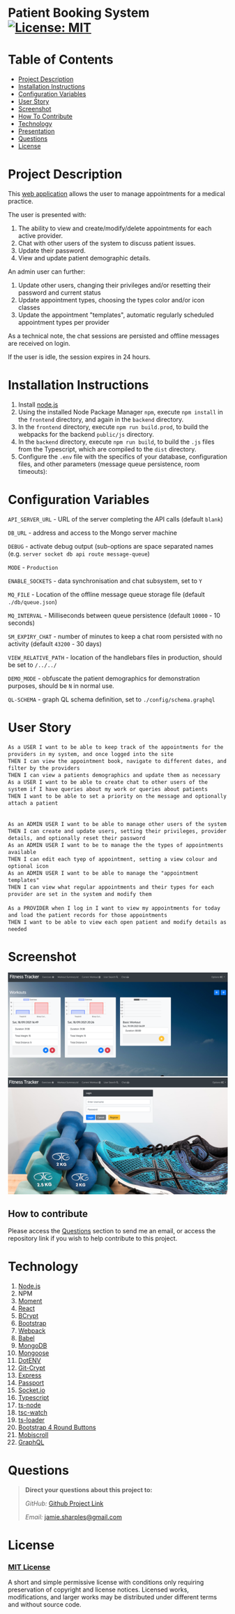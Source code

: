 # Patient Booking System    [![License: MIT](https://img.shields.io/badge/License-MIT-yellow.svg)](https://opensource.org/licenses/MIT)

# Table of Contents

- [Project Description](#project-description)
- [Installation Instructions](#installation-instructions)
- [Configuration Variables](#configuration-variables)
- [User Story](#user-story)
- [Screenshot](#screenshot)
- [How To Contribute](#how-to-contribute)
- [Technology](#technology)
- [Presentation](#presentation)
- [Questions](#questions)
- [License](#license)

# Project Description

This [web application](https://pbs-jps.herokuapp.com/) allows the user to manage appointments for a medical practice.

The user is presented with:

1. The ability to view and create/modify/delete appointments for each active provider.
2. Chat with other users of the system to discuss patient issues.
3. Update their password.
4. View and update patient demographic details.

An admin user can further:

1.  Update other users, changing their privileges and/or resetting their password and current status
2.  Update appointment types, choosing the types color and/or icon classes
3.  Update the appointment "templates", automatic regularly scheduled appointment types per provider

As a technical note, the chat sessions are persisted and offline messages are received on login.

If the user is idle, the session expires in 24 hours.

# Installation Instructions

1. Install [node.js](http://nodejs.org)
2. Using the installed Node Package Manager `npm`, execute `npm install`  in the `frontend` directory, and again in
   the `backend` directory.
3. In the `frontend` directory, execute `npm run build.prod`, to build the webpacks for the backend `public/js`
   directory.
4. In the `backend` directory, execute `npm run build`, to build the `.js` files from the Typescript, which are compiled
   to the `dist` directory.
5. Configure the `.env` file with the specifics of your database, configuration files, and other parameters (message
   queue persistence, room timeouts):

# Configuration Variables

`API_SERVER_URL` - URL of the server completing the API calls (default `blank`)

`DB_URL` - address and access to the Mongo server machine

`DEBUG` - activate debug output (sub-options are space separated names (e.g. `server socket db api route message-queue`)

`MODE` - `Production`

`ENABLE_SOCKETS` - data synchronisation and chat subsystem, set to `Y`

`MQ_FILE` - Location of the offline message queue storage file (default `./db/queue.json`)

`MQ_INTERVAL` - Milliseconds between queue persistence (default `10000` - 10 seconds)

`SM_EXPIRY_CHAT` - number of minutes to keep a chat room persisted with no activity (default `43200` - 30 days)

`VIEW_RELATIVE_PATH` - location of the handlebars files in production, should be set to `/../../`

`DEMO_MODE` - obfuscate the patient demographics for demonstration purposes, should be `N` in normal use.

`QL-SCHEMA` - graph QL schema definition, set to `./config/schema.graphql`

# User Story

```
As a USER I want to be able to keep track of the appointments for the providers in my system, and once logged into the site
THEN I can view the appointment book, navigate to different dates, and filter by the providers
THEN I can view a patients demographics and update them as necessary
As a USER I want to be able to create chat to other users of the system if I have queries about my work or queries about patients
THEN I want to be able to set a priority on the message and optionally attach a patient


As an ADMIN USER I want to be able to manage other users of the system
THEN I can create and update users, setting their privileges, provider details, and optionally reset their password
As an ADMIN USER I want to be to manage the the types of appointments available
THEN I can edit each tyep of appointment, setting a view colour and optional icon
As an ADMIN USER I want to be able to manage the "appointment templates"
THEN I can view what regular appointments and their types for each provider are set in the system and modify them

As a PROVIDER when I log in I want to view my appointments for today and load the patient records for those appointments
THEN I want to be able to view each open patient and modify details as needed
```

# Screenshot

![screenshot](./backend/public/img/screenshot1.png)![screenshot2](./backend/public/img/screenshot2.png)

## How to contribute

Please access the [Questions](#questions) section to send me an email, or access the repository link if you wish to help
contribute to this project.

# Technology

1. [Node.js](http://nodejs.org)
2. NPM
4. [Moment](https://npmjs.com/package/moment)
5. [React](https://www.npmjs.com/package/react)
6. [BCrypt](https://www.npmjs.com/package/bcrypt)
7. [Bootstrap](https://getbootstrap.com/)
8. [Webpack](https://www.typescriptlang.org/)
9. [Babel](https://babeljs.io/)
10. [MongoDB](https://www.mongodb.com/)
11. [Mongoose](https://mongoosejs.com/docs/)
12. [DotENV](https://www.npmjs.com/package/dotenv)
13. [Git-Crypt](https://github.com/AGWA/git-crypt)
14. [Express](https://www.npmjs.com/package/express)
15. [Passport](https://www.npmjs.com/package/passport)
16. [Socket.io](https://socket.io/)
17. [Typescript](https://www.typescriptlang.org/)
18. [ts-node](https://github.com/TypeStrong/ts-node)
19. [tsc-watch](https://www.npmjs.com/package/tsc-watch)
20. [ts-loader](https://github.com/TypeStrong/ts-loader)
21. [Bootstrap 4 Round Buttons](https://www.geeksforgeeks.org/how-to-get-circular-buttons-in-bootstrap-4/)
22. [Mobiscroll](https://mobiscroll.com/)
23. [GraphQL](https://graphql.org/)


# Questions

> **Direct your questions about this project to:**
>
>  *GitHub:* [Github Project Link](https://github.com/jsharples777/patient-booking-system)
>
>  *Email:* [jamie.sharples@gmail.com](mailto:jamie.sharples@gmail.com)

# License

### [MIT License](https://opensource.org/licenses/MIT)

A short and simple permissive license with conditions only requiring preservation of copyright and license notices.
Licensed works, modifications, and larger works may be distributed under different terms and without source code.
